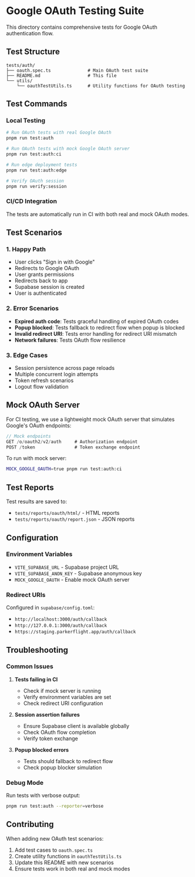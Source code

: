 # Google OAuth Testing Suite

This directory contains comprehensive tests for Google OAuth authentication flow.

## Test Structure

```
tests/auth/
├── oauth.spec.ts              # Main OAuth test suite
├── README.md                  # This file
└── utils/
    └── oauthTestUtils.ts      # Utility functions for OAuth testing
```

## Test Commands

### Local Testing
```bash
# Run OAuth tests with real Google OAuth
pnpm run test:auth

# Run OAuth tests with mock Google OAuth server
pnpm run test:auth:ci

# Run edge deployment tests
pnpm run test:auth:edge

# Verify OAuth session
pnpm run verify:session
```

### CI/CD Integration
The tests are automatically run in CI with both real and mock OAuth modes.

## Test Scenarios

### 1. Happy Path
- User clicks "Sign in with Google"
- Redirects to Google OAuth
- User grants permissions
- Redirects back to app
- Supabase session is created
- User is authenticated

### 2. Error Scenarios
- **Expired auth code**: Tests graceful handling of expired OAuth codes
- **Popup blocked**: Tests fallback to redirect flow when popup is blocked
- **Invalid redirect URI**: Tests error handling for redirect URI mismatch
- **Network failures**: Tests OAuth flow resilience

### 3. Edge Cases
- Session persistence across page reloads
- Multiple concurrent login attempts
- Token refresh scenarios
- Logout flow validation

## Mock OAuth Server

For CI testing, we use a lightweight mock OAuth server that simulates Google's OAuth endpoints:

```typescript
// Mock endpoints
GET /o/oauth2/v2/auth     # Authorization endpoint
POST /token               # Token exchange endpoint
```

To run with mock server:
```bash
MOCK_GOOGLE_OAUTH=true pnpm run test:auth:ci
```

## Test Reports

Test results are saved to:
- `tests/reports/oauth/html/` - HTML reports
- `tests/reports/oauth/report.json` - JSON reports

## Configuration

### Environment Variables
- `VITE_SUPABASE_URL` - Supabase project URL
- `VITE_SUPABASE_ANON_KEY` - Supabase anonymous key
- `MOCK_GOOGLE_OAUTH` - Enable mock OAuth server

### Redirect URIs
Configured in `supabase/config.toml`:
- `http://localhost:3000/auth/callback`
- `http://127.0.0.1:3000/auth/callback`
- `https://staging.parkerflight.app/auth/callback`

## Troubleshooting

### Common Issues

1. **Tests failing in CI**
   - Check if mock server is running
   - Verify environment variables are set
   - Check redirect URI configuration

2. **Session assertion failures**
   - Ensure Supabase client is available globally
   - Check OAuth flow completion
   - Verify token exchange

3. **Popup blocked errors**
   - Tests should fallback to redirect flow
   - Check popup blocker simulation

### Debug Mode
Run tests with verbose output:
```bash
pnpm run test:auth --reporter=verbose
```

## Contributing

When adding new OAuth test scenarios:

1. Add test cases to `oauth.spec.ts`
2. Create utility functions in `oauthTestUtils.ts`
3. Update this README with new scenarios
4. Ensure tests work in both real and mock modes

